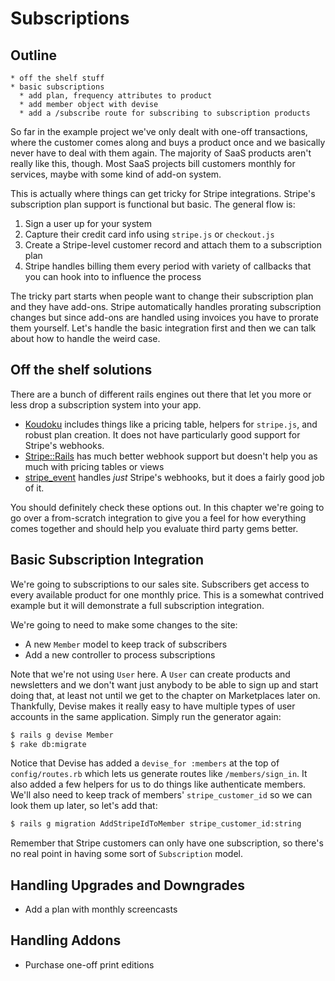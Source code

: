 [koudoku]: https://github.com/andrewculver/koudoku
[stripe-rails]: https://github.com/thefrontside/stripe-rails
[stripe_event]: https://github.com/integrallis/stripe_event


# Subscriptions

## Outline

```text
* off the shelf stuff
* basic subscriptions
  * add plan, frequency attributes to product
  * add member object with devise
  * add a /subscribe route for subscribing to subscription products
```

So far in the example project we've only dealt with one-off transactions, where the customer comes along and buys a product once and we basically never have to deal with them again. The majority of SaaS products aren't really like this, though. Most SaaS projects bill customers monthly for services, maybe with some kind of add-on system.

This is actually where things can get tricky for Stripe integrations. Stripe's subscription plan support is functional but basic. The general flow is:

1. Sign a user up for your system
2. Capture their credit card info using `stripe.js` or `checkout.js`
3. Create a Stripe-level customer record and attach them to a subscription plan
4. Stripe handles billing them every period with variety of callbacks that you can hook into to influence the process

The tricky part starts when people want to change their subscription plan and they have add-ons. Stripe automatically handles prorating subscription changes but since add-ons are handled using invoices you have to prorate them yourself. Let's handle the basic integration first and then we can talk about how to handle the weird case.

## Off the shelf solutions

There are a bunch of different rails engines out there that let you more or less drop a subscription system into your app.

* [Koudoku][koudoku] includes things like a pricing table, helpers for `stripe.js`, and robust plan creation. It does not have particularly good support for Stripe's webhooks.
* [Stripe::Rails][stripe-rails] has much better webhook support but doesn't help you as much with pricing tables or views
* [stripe_event][] handles *just* Stripe's webhooks, but it does a fairly good job of it.

You should definitely check these options out. In this chapter we're going to go over a from-scratch integration to give you a feel for how everything comes together and should help you evaluate third party gems better.

## Basic Subscription Integration

We're going to subscriptions to our sales site. Subscribers get access to every available product for one monthly price. This is a somewhat contrived example but it will demonstrate a full subscription integration.

We're going to need to make some changes to the site:

* A new `Member` model to keep track of subscribers
* Add a new controller to process subscriptions

Note that we're not using `User` here. A `User` can create products and newsletters and we don't want just anybody to be able to sign up and start doing that, at least not until we get to the chapter on Marketplaces later on. Thankfully, Devise makes it really easy to have multiple types of user accounts in the same application. Simply run the generator again:

```bash
$ rails g devise Member
$ rake db:migrate
```

Notice that Devise has added a `devise_for :members` at the top of `config/routes.rb` which lets us generate routes like `/members/sign_in`. It also added a few helpers for us to do things like authenticate members. We'll also need to keep track of members' `stripe_customer_id` so we can look them up later, so let's add that:

```bash
$ rails g migration AddStripeIdToMember stripe_customer_id:string
```

Remember that Stripe customers can only have one subscription, so there's no real point in having some sort of `Subscription` model.

## Handling Upgrades and Downgrades

* Add a plan with monthly screencasts

## Handling Addons

* Purchase one-off print editions
